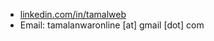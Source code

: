 - [linkedin.com/in/tamalweb](https://www.linkedin.com/in/tamalweb)
- Email: tamalanwaronline [at] gmail [dot] com

